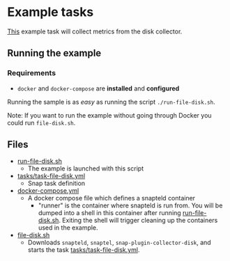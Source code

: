 # Example tasks

[This](tasks/task-file-disk.yml) example task will collect metrics from the disk collector.

## Running the example

### Requirements 
 * `docker` and `docker-compose` are **installed** and **configured** 

Running the sample is as *easy* as running the script `./run-file-disk.sh`. 

Note: If you want to run the example without going through Docker you could 
run `file-disk.sh`.  

## Files

- [run-file-disk.sh](run-file-disk.sh) 
    - The example is launched with this script
- [tasks/task-file-disk.yml](tasks/task-file-disk.yml)
    - Snap task definition
- [docker-compose.yml](docker-compose.yml)
    - A docker compose file which defines a snapteld container
        - "runner" is the container where snapteld is run from.  You will be dumped 
        into a shell in this container after running 
        [run-file-disk.sh](run-file-disk.sh).  Exiting the shell will
        trigger cleaning up the containers used in the example.
- [file-disk.sh](file-disk.sh)
    - Downloads `snapteld`, `snaptel`, `snap-plugin-collector-disk`, and starts the task [tasks/task-file-disk.yml](tasks/task-file-disk.yml).
